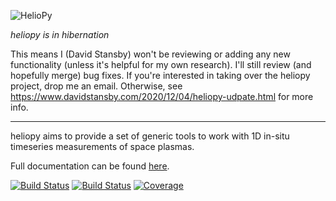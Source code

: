 ![HelioPy](https://github.com/heliopython/heliopy/raw/main/artwork/logo_rectangle.png "HelioPy")

*heliopy is in hibernation*

This means I (David Stansby) won't be reviewing or adding any new functionality
(unless it's helpful for my own research). I'll still review (and hopefully merge)
bug fixes. If you're interested in taking over the heliopy project, drop me an
email. Otherwise, see https://www.davidstansby.com/2020/12/04/heliopy-udpate.html for more info.

---------------------------------

heliopy aims to provide a set of generic tools to work with 1D in-situ timeseries measurements of space plasmas.

Full documentation can be found [here](http://docs.heliopy.org/).


[![Build Status](https://dev.azure.com/HelioPy/HelioPy/_apis/build/status/heliopython.heliopy?branchName=master)](https://dev.azure.com/HelioPy/HelioPy/_build/latest?definitionId=1&branchName=master)
[![Build Status](https://travis-ci.com/heliopython/heliopy.svg?branch=master)](https://travis-ci.com/heliopython/heliopy)
[![Coverage](https://codecov.io/gh/heliopython/heliopy/branch/master/graph/badge.svg)](https://codecov.io/gh/heliopython/heliopy)
